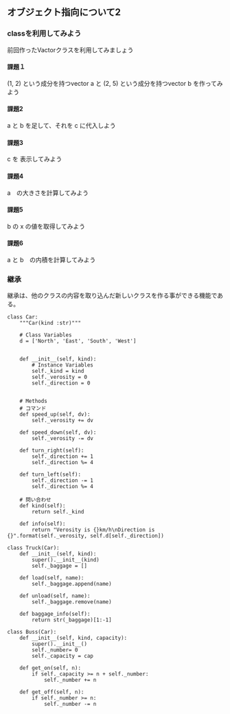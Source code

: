 ## オブジェクト指向について2

### classを利用してみよう

前回作ったVactorクラスを利用してみましょう

#### 課題１

(1, 2) という成分を持つvector a と (2, 5) という成分を持つvector b を作ってみよう

#### 課題2

a と b を足して、それを c に代入しよう

#### 課題3

c を 表示してみよう

#### 課題4

a　の大きさを計算してみよう

#### 課題5

b の x の値を取得してみよう

#### 課題6

a と b　の内積を計算してみよう

### 継承

継承は、他のクラスの内容を取り込んだ新しいクラスを作る事ができる機能である。

```python3
class Car:
	"""Car(kind :str)"""

	# Class Variables
	d = ['North', 'East', 'South', 'West']


	def __init__(self, kind):
		# Instance Variables
		self._kind = kind
		self._verosity = 0
		self._direction = 0


	# Methods
	# コマンド
	def speed_up(self, dv):
		self._verosity += dv

	def speed_down(self, dv):
		self._verosity -= dv

	def turn_right(self):
		self._direction += 1
		self._direction %= 4

	def turn_left(self):
		self._direction -= 1
		self._direction %= 4

	# 問い合わせ
	def kind(self):
		return self._kind

	def info(self):
		return "Verosity is {}km/h\nDirection is {}".format(self._verosity, self.d[self._direction])

class Truck(Car):
	def __init__(self, kind):
		super().__init__(kind)
		self._baggage = []

	def load(self, name):
		self._baggage.append(name)

	def unload(self, name):
		self._baggage.remove(name)

	def baggage_info(self):
		return str(_baggage)[1:-1]

class Buss(Car):
	def __init__(self, kind, capacity):
		super().__init__()
		self._number= 0
		self._capacity = cap

	def get_on(self, n):
		if self._capacity >= n + self._number:
			self._number += n

	def get_off(self, n):
		if self._number >= n:
			self._number -= n

```

